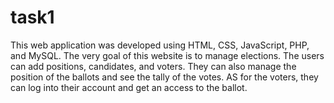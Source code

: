 # task1
This web application was developed using HTML, CSS, JavaScript, PHP, and MySQL. The very goal of this website is to manage  elections. The users can add positions, candidates, and voters. They can also manage the position of the ballots and see the tally of the votes. AS for the voters, they can log into their account and get an access to the ballot.
